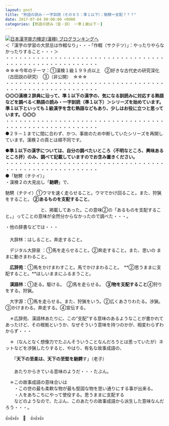 ```yaml
---
layout: post
title: "熟語の読み・一字訓読（その８５：準１以下）：馳騁＝支配？？？"
date: 2017-07-04 00:00:00 +0900
categories: [熟語の読み（音・訓）　ー準１級以下－]
---
```


[![](/syuusyuu9701/assets/images/熟語の読み・一字訓読（その８５：準１以下）：馳騁＝支配？？？-br_c_3028_1.gif)](http://blog.with2.net/link.php?1659096:3028 "日本漢字能力検定(漢検) ブログランキングへ")[日本漢字能力検定(漢検) ブログランキングへ](http://blog.with2.net/link.php?1659096:3028)  
＜「漢字の学習の大禁忌は作輟なり」・・・「作輟（サクテツ）」：やったりやらなかったりすること・・・＞  
・・・・・・・・・・・・・・・・・・・・・・・・・・・・・・・・・・・・・・・・・・・・・・・・・・・・・・・・・  
☆☆☆今年のテーマ：①漢検１級１９９点以上　②好きな古代史の研究深化（古田説の研究）　③（非公開）　☆☆☆　　  
・・・・・・・・・・・・・・・・・・・・・・・・・・・・・・・・・・・・・・・・・・・・・・・・・・・・・・・・・  
**◎◎◎漢検２辞典に沿って、準１以下の漢字の、気になる訓読みに対応する熟語などを調べる＜熟語の読み・一字訓読（準１以下）＞シリーズを始めています。準１以下といっても１級漢字を含む熟語などもあり、少しはお役に立つと思っています。◎◎◎**  
・・・・・・・・・・・・・・・・・・・・・・・・・・・・・・・・・・・・・・・・・・・・・・・・・・・・・・・・・  
●２９－１までに間に合わず、かつ、事故のため中断していたシリーズを再開しています。漢検２の頁とは順不同です。  
  
**●準１以下の漢字については、自分の調べたいところ（不明なところ、興味あるところ抔）のみ、調べて記載していますのでお含み置きください。**  
・・・・・・・・・・・・・・・・・・・・・・・・・・・・・・・・・・・・・・・・・・・・・・・・・・・・・・・・・  
●「馳騁（チテイ）」  
・漢検２の大見出し「**馳騁**」で、  
  
馳騁（チテイ）①ウマを速く走らせること。ウマでかけ回ること。また、狩猟をすること。 **②あるものを支配すること**。  
  
　　　　　　　　と、掲載してあった。この意味②の「あるものを支配すること。」ってことの意味が全然分からなかったので調べた・・・。  
  
・他の辞書などでは・・・  
　  
　大辞林：はしること。奔走すること。  
  
　デジタル大辞泉 ：①馬を走らせること。②奔走すること。また、思いの ままに動きまわること。  
  
　**広辞苑**：①馬をかけまわすこと。馬でかけまわること。　**②思うままに支配すること。**ほしいままにふるまうこと。  
  
　**漢語林**：①走る。駆ける。　②馬を走らせる。　**③物を支配すること**④狩りをする。狩猟。  
  
　大字源：①馬を走らせる。また、狩猟をいう。②広くあさりわたる。渉猟。③かけまわる。奔走する。④宣伝する。  
  
　＊広辞苑、漢語林あたりに、この“支配”する意味のあるようなことが書かれてあったけど、その根拠というか、なぜそういう意味を持つのかが、相変わらずわからず・・・  
  
　＊（なんとなく想像力でたぶんそういうことなんだろうとは思っていたが）ネットなどを渉猟したりすると、やはり、有名な故事成語の、  
  
　　「**天下の至柔は、天下の至堅を馳騁**す」（老子）  
　　  
　　あたりからきている意味のようだ・・・たぶん。  
  
　＊この故事成語の意味合いは  
　　・この世の最も柔軟な物が最も堅固な物を思い通りにする事が出来る。  
　　・人をあちこちにやって使役する。思うままに支配する  
　　などのようなので、たぶん、このあたりの故事成語から派生した意味なんだろう・・・。  
  
👍👍👍　🐔　👍👍👍